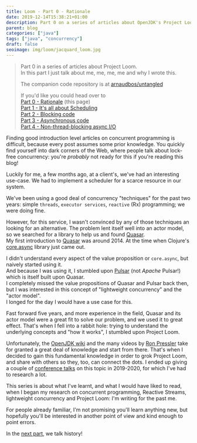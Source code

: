 ```yaml
---
title: Loom - Part 0 - Rationale
date: 2019-12-14T15:38:21+01:00
description: Part 0 on a series of articles about OpenJDK's Project Loom
parent: blog
categories: ["java"]
tags: ["java", "concurrency"]
draft: false
seoimage: img/loom/jacquard_loom.jpg
---
```


> Part 0 in a series of articles about Project Loom.  
> In this part I just talk about me, me, me, me and why I wrote this.
>
> The companion code repository is at [arnaudbos/untangled](https://github.com/arnaudbos/untangled)
>
> If you'd like you could head over to  
> [Part 0 - Rationale][part-0] (this page)  
> [Part 1 - It's all about Scheduling][part-1]  
> [Part 2 - Blocking code][part-2]  
> [Part 3 - Asynchronous code][part-3]  
> [Part 4 - Non-thread-blocking async I/O][part-4]  

Finding good introduction level articles on concurrent programming is difficult, because every post assumes
some prior knowledge. You quickly find yourself into dark corners of the Web, where people talk about lock-free
concurrency: you're _probably_ not ready for this if you're reading this blog!

Luckily for me, a few months ago, at a client's, we've had an interesting use-case. We had to implement a
scheduler for a scarce resource in our system.

We've been using a good deal of concurrency "techniques" for the past two years: simple `threads`,
`executor services`, `reactive` (Rx) programming; we were doing fine.

However, for this service, I wasn't convinced by any of those techniques an looking for an alternative. The
problem lent itself well into an actor model, so we searched for a library to help us and found [Quasar].  
My first introduction to [Quasar] was around 2014. At the time when Clojure's [core.async] library just came out.

I didn't understand every aspect of the value proposition or `core.async`, but naively started using it.  
And because I was using it, I stumbled upon [Pulsar] (not _Apache_ Pulsar!) which is itself built upon Quasar.  
I completely missed the value propositions of Quasar and Pulsar back then, but I was interested in this
concept of "lightweight concurrency" and the "actor model".  
I longed for the day I would have a use case for this.

Fast forward five years, and more experience in the field, Quasar and its actor model were
a great fit to solve our problem, and we used it to great effect. That's when I fell into a rabbit hole: trying to
understand the underlying concepts and "how it works", I stumbled upon Project Loom.

Unfortunately, the [OpenJDK wiki][wiki] and the many videos by [Ron Pressler] take for granted a great deal of
knowledge and start from there. That's when I decided to gain this fundamental knowledge in order to grok
Project Loom, and share with others so they, too, can connect the dots. I ended up giving a couple of [conference talks][talks]
on this topic in 2019-2020, for which I've had to research a lot.

This series is about what I've learnt, and what I would have liked to read, when I began my research on concurrent
programming, Reactive Streams, lightweight concurrency and Project Loom: I'm writing for the past me.

For people already familiar, I'm not promising you'll learn anything new, but hopefully you'll be interested in
another point of view and kind enough to point errors.

In the [next part][part-1], we talk history!

[part-0]: ../loom-part-0-rationale
[part-1]: ../loom-part-1-scheduling
[part-2]: ../loom-part-2-blocking
[part-3]: ../loom-part-3-async
[part-4]: ../loom-part-4-nio
[Quasar]: https://docs.paralleluniverse.co/quasar/
[Clojure]: https://clojure.org/
[core.async]: https://clojure.org/news/2013/06/28/clojure-clore-async-channels
[Pulsar]: https://docs.paralleluniverse.co/pulsar/
[puniverse]: http://www.paralleluniverse.co/
[talks]: https://talks.arnaudbos.com/
[Ron Pressler]: https://twitter.com/pressron
[wiki]: https://wiki.openjdk.java.net/display/loom/Main